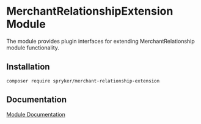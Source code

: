 # MerchantRelationshipExtension Module

The module provides plugin interfaces for extending MerchantRelationship module functionality.

## Installation

```
composer require spryker/merchant-relationship-extension
```

## Documentation

[Module Documentation](https://academy.spryker.com/developing_with_spryker/module_guide/modules.html)

